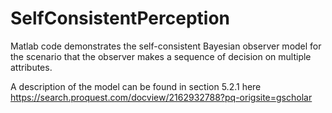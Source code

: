 # SelfConsistentPerception
Matlab code demonstrates the self-consistent Bayesian observer model for the scenario that the observer makes a sequence of decision on multiple attributes.

A description of the model can be found in section 5.2.1 here https://search.proquest.com/docview/2162932788?pq-origsite=gscholar

